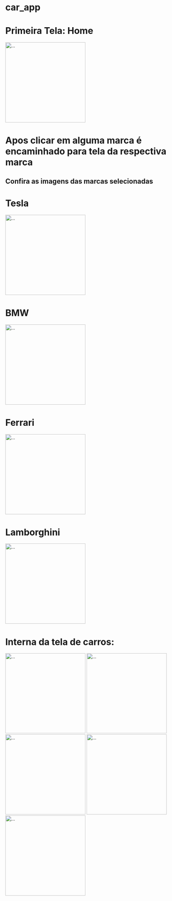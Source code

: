 # car_app

# Primeira Tela: Home
<img src="https://user-images.githubusercontent.com/52508911/99715768-0c94e180-2a86-11eb-868e-30971dc03234.png" alt="..." width="250" />

# Apos clicar em alguma marca é encaminhado para tela da respectiva marca
## Confira as imagens das marcas selecionadas
<h1>Tesla</h1>
<img src="https://user-images.githubusercontent.com/52508911/99715774-0d2d7800-2a86-11eb-9834-a9d988a04c85.png" alt="..." width="250" />

<h1>BMW</h1>
<img src="https://user-images.githubusercontent.com/52508911/99715778-0e5ea500-2a86-11eb-98f6-a75aaed5c8f8.png" alt="..." width="250" />

<h1>Ferrari</h1>
<img src="https://user-images.githubusercontent.com/52508911/99715780-0ef73b80-2a86-11eb-8bb1-4deb0c5eb8de.png" alt="..." width="250" />

<h1>Lamborghini</h1>
<img src="https://user-images.githubusercontent.com/52508911/99715785-0f8fd200-2a86-11eb-846a-6c3f62682350.png" alt="..." width="250" />


# Interna da tela de carros:

<img src="https://user-images.githubusercontent.com/52508911/99715783-0f8fd200-2a86-11eb-886d-2e8815453459.png" alt="..." width="250" />
<img src="https://user-images.githubusercontent.com/52508911/99715779-0ef73b80-2a86-11eb-8e91-63d3e840e355.png" alt="..." width="250" />
<img src="https://user-images.githubusercontent.com/52508911/99715786-10286880-2a86-11eb-8e53-f20d6ea871e4.png" alt="..." width="250" />
<img src="https://user-images.githubusercontent.com/52508911/99715776-0e5ea500-2a86-11eb-9310-217a55402beb.png" alt="..." width="250" />
<img src="https://user-images.githubusercontent.com/52508911/99715775-0dc60e80-2a86-11eb-9245-5a32b92d713b.png" alt="..." width="250" />
